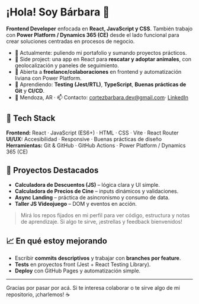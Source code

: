 # ¡Hola! Soy Bárbara 👋


**Frontend Developer** enfocada en **React, JavaScript y CSS**. También trabajo con **Power Platform / Dynamics 365 (CE)** desde el lado funcional para crear soluciones centradas en procesos de negocio.


- 🔭 Actualmente: puliendo mi portafolio y sumando proyectos prácticos.
- 🐾 Side project: una app en React para **rescatar y adoptar animales**, con geolocalización y paneles de seguimiento.
- 💼 Abierta a **freelance/colaboraciones** en frontend y automatización liviana con Power Platform.
- 🌱 Aprendiendo: **Testing (Jest/RTL)**, **TypeScript**, **Buenas prácticas de Git** y **CI/CD**.
- 📍 Mendoza, AR · 📫 Contacto: cortezbarbara.dev@gmail.com· [LinkedIn](https://www.linkedin.com/in/b%C3%A1rbara-cortez-90bb67235/)


## 🧰 Tech Stack


**Frontend:** React · JavaScript (ES6+) · HTML · CSS · Vite · React Router
**UI/UX:** Accesibilidad · Responsive · Buenas prácticas de diseño
**Herramientas:** Git & GitHub · GitHub Actions · Power Platform / Dynamics 365 (CE)


## 🔗 Proyectos Destacados


- **Calculadora de Descuentos (JS)** – lógica clara y UI simple.
- **Calculadora de Precios de Cine** – inputs dinámicos y validaciones.
- **Async Landing** – práctica de asincronismo y consumo de data.
- **Taller JS Videojuego** – DOM y eventos en acción.


> Mirá los repos fijados en mi perfil para ver código, estructura y notas de aprendizaje. Si algo te sirve, ¡estrellas y feedback bienvenidos!


## 📈 En qué estoy mejorando


- Escribir **commits descriptivos** y trabajar con **branches por feature**.
- **Tests** en proyectos front (Jest + React Testing Library).
- **Deploy** con GitHub Pages y automatización simple.


---


Gracias por pasar por acá. Si te interesa colaborar o te sirve algo de mi repositorio, ¡charlemos! ☕
